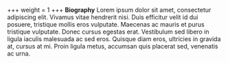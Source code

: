 +++
weight = 1
+++
__Biography__
Lorem ipsum dolor sit amet, consectetur adipiscing elit. Vivamus vitae hendrerit nisi. Duis efficitur velit id dui posuere, tristique mollis eros vulputate. Maecenas ac mauris et purus tristique vulputate. Donec cursus egestas erat. Vestibulum sed libero in ligula iaculis malesuada ac sed eros. Quisque diam eros, ultricies in gravida at, cursus at mi. Proin ligula metus, accumsan quis placerat sed, venenatis ac urna.

